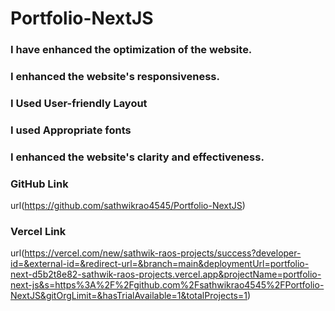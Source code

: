 # Portfolio-NextJS

### I have enhanced the optimization of the website.
### I enhanced the website's responsiveness.
### I Used User-friendly Layout
### I used Appropriate fonts
### I enhanced the website's clarity and effectiveness.


### GitHub Link
url(https://github.com/sathwikrao4545/Portfolio-NextJS)

### Vercel Link
url(https://vercel.com/new/sathwik-raos-projects/success?developer-id=&external-id=&redirect-url=&branch=main&deploymentUrl=portfolio-next-d5b2t8e82-sathwik-raos-projects.vercel.app&projectName=portfolio-next-js&s=https%3A%2F%2Fgithub.com%2Fsathwikrao4545%2FPortfolio-NextJS&gitOrgLimit=&hasTrialAvailable=1&totalProjects=1)

